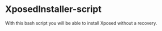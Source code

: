# XposedInstaller-script
With this bash script you will be able to install Xposed without a recovery. 
